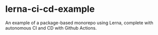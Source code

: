 # lerna-ci-cd-example
An example of a package-based monorepo using Lerna, complete with autonomous CI and CD with Github Actions.
